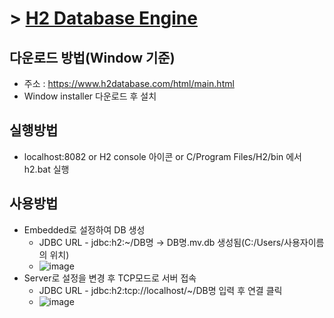 # > [H2 Database Engine](https://www.h2database.com/html/main.html)

## 다운로드 방법(Window 기준)
* 주소 : https://www.h2database.com/html/main.html
* Window installer 다운로드 후 설치

## 실행방법
* localhost:8082 or H2 console 아이콘 or C/Program Files/H2/bin 에서 h2.bat 실행

## 사용방법
* Embedded로 설정하여 DB 생성
  - JDBC URL - jdbc:h2:~/DB명 → DB명.mv.db 생성됨(C:/Users/사용자이름의 위치)
  - ![image](https://github.com/yongbyn/TIL/assets/44955172/8cc8bbfb-0f73-4a10-a22e-05b644a3dac2)
* Server로 설정을 변경 후 TCP모드로 서버 접속
  - JDBC URL - jdbc:h2:tcp://localhost/~/DB명 입력 후 연결 클릭
  - ![image](https://github.com/yongbyn/TIL/assets/44955172/27d3029c-54d1-4e92-81ae-fc4310ceb0bd)
